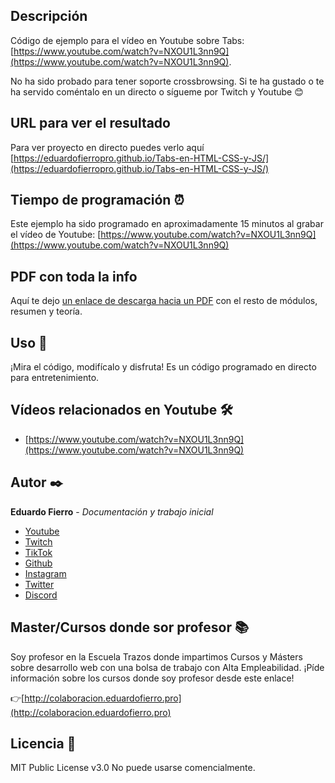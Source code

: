 ## Descripción
Código de ejemplo para el vídeo en Youtube sobre Tabs: [https://www.youtube.com/watch?v=NXOU1L3nn9Q](https://www.youtube.com/watch?v=NXOU1L3nn9Q).

No ha sido probado para tener soporte crossbrowsing.
Si te ha gustado o te ha servido coméntalo en un directo o sígueme por Twitch y Youtube 😊

## URL para ver el resultado
Para ver proyecto en directo puedes verlo aquí [https://eduardofierropro.github.io/Tabs-en-HTML-CSS-y-JS/](https://eduardofierropro.github.io/Tabs-en-HTML-CSS-y-JS/)

## Tiempo de programación ⏰
Este ejemplo ha sido programado en aproximadamente 15 minutos al grabar el vídeo de Youtube: [https://www.youtube.com/watch?v=NXOU1L3nn9Q](https://www.youtube.com/watch?v=NXOU1L3nn9Q)

## PDF con toda la info
Aquí te dejo [un enlace de descarga hacia un PDF](https://eduardofierro.pro/descargas/modulos-de-una-web.pdf?utm_source=modulos-web&utm_medium=github&utm_campaign=descarga-pdf) con el resto de módulos, resumen y teoría.


## Uso 🚀
¡Mira el código, modifícalo y disfruta!
Es un código programado en directo para entretenimiento.

## Vídeos relacionados en Youtube 🛠️
* [https://www.youtube.com/watch?v=NXOU1L3nn9Q](https://www.youtube.com/watch?v=NXOU1L3nn9Q)


## Autor ✒️
**Eduardo Fierro** - *Documentación y trabajo inicial*
* [Youtube](https://youtube.com/EduardoFierroPro?sub_confirmation=1)
* [Twitch](https://twitch.tv/eduardofierropro)
* [TikTok](https://www.tiktok.com/@eduardofierro.pro?)
* [Github](https://github.com/eduardofierro-pro)
* [Instagram](https://instagram.com/eduardofierro.pro)
* [Twitter](https://twitter.com/edfierropro)
* [Discord](https://discord.gg/t4Txush)

## Master/Cursos donde sor profesor 📚
Soy profesor en la Escuela Trazos donde impartimos Cursos y Másters sobre desarrollo web con una bolsa de trabajo con Alta Empleabilidad. ¡Píde información sobre los cursos donde soy profesor desde este enlace!

👉[http://colaboracion.eduardofierro.pro](http://colaboracion.eduardofierro.pro)

## Licencia 📄
MIT Public License v3.0
No puede usarse comencialmente.
